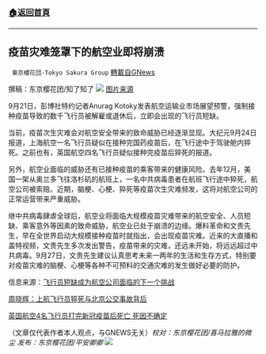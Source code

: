 ###  [:house:返回首頁](https://github.com/ourhimalayas/txt)
---


## 疫苗灾难笼罩下的航空业即将崩溃
` 東京櫻花団-Tokyo Sakura Group` [轉載自GNews](https://gnews.org/zh-hans/1564007/)

撰稿：东京樱花团/知了知了
![](https://assets.gnews.org/wp-content/uploads/2021/09/image-448.png)
[图片来源](https://www.google.com/imgres?imgurl=https%3A%2F%2Fs3.ifanr.com%2Fwp-content%2Fuploads%2F2018%2F02%2Fthumbnail-6bcb8505c72fd5ef7586e7e6c9a631a0-e1518006086400.jpg&amp;imgrefurl=https%3A%2F%2Fwww.ifanr.com%2F982085&amp;tbnid=GfoJUNHM0qQSwM&amp;vet=12ahUKEwj13uep-6PzAhVFC7cAHWmNDn4QMyhVegQIARBw..i&amp;docid=hJz72hfJMQpYhM&amp;w=1024&amp;h=683&amp;itg=1&amp;q=%E8%88%AA%E7%A9%BA%E4%B8%9A%20%E9%A3%9E%E8%A1%8C%E5%91%98&amp;ved=2ahUKEwj13uep-6PzAhVFC7cAHWmNDn4QMyhVegQIARBw)

9月21日，彭博社特约记者Anurag Kotoky发表航空运输业市场展望预警，强制接种疫苗导致的数千飞行员被解雇或退休后，立即会出现的飞行员短缺。

当前，疫苗次生灾难会对航空安全带来的致命威胁已经逐渐显现。大纪元9月24日报道，上海航空一名飞行员疑似在接种完国药疫苗后，在飞行途中于驾驶舱内猝死。之前也有，英国航空四名飞行员疑似接种完疫苗后猝死的报道。

另外，航空业面临的威胁还有已接种疫苗的乘客带来的健康风险。去年12月，美国一架从奥兰多飞往洛杉矶的航班上，一名中共病毒患者在航班飞行途中猝死，航空公司被索赔。近期，脑梗、心梗、猝死等疫苗次生灾难频发，这将对航空公司的正常运营带来严重威胁。

继中共病毒肆虐全球后，航空业将面临大规模疫苗灾难带来的航空安全、人员短缺、乘客意外等因素的致命威胁，航空业已处于崩溃的边缘。爆料革命和文贵先生，早在全世界启动大规模接种疫苗时就指出，会出现疫苗灾难。近来的大直播和盖特视频，文贵先生多次发出警告，疫苗带来的灾难，还远未开始，将远远超过中共病毒。9月27日，文贵先生建议认真思考未来一两年的生活和生存方式，特别要对疫苗灾难的脑梗、心梗等各种不可预料的交通灾难的发生做好必要的防护。

信息来源：[飞行员短缺成为航空公司面临的下一个挑战](https://www.bloomberg.com/news/articles/2021-09-21/a-shortage-of-pilots-looms-as-the-next-challenge-for-airlines)

[周晓辉：上航飞行员猝死与北京公交事故背后](https://www.epochtimes.com/gb/21/9/22/n13253541.htm)

[英国航空4名飞行员打完新冠疫苗后死亡 死因不确定](http://www.air66.cn/hkyw/9/26121-1.html)

（文章仅代表作者本人观点，与GNEWS无关）*校对：东京樱花团/喜马拉雅的微尘
发布：东京樱花团/平安卿卿*
![](https://assets.gnews.org/wp-content/uploads/2021/08/image0-1-36.jpg)
